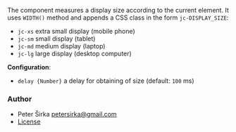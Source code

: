 The component measures a display size according to the current element. It uses `WIDTH()` method and appends a CSS class in the form `jc-DISPLAY_SIZE`:

- `jc-xs` extra small display (mobile phone)
- `jc-sm` small display (tablet)
- `jc-md` medium display (laptop)
- `jc-lg` large display (desktop computer)

__Configuration__:

- `delay {Number}` a delay for obtaining of size (default: `100` ms)

### Author

- Peter Širka <petersirka@gmail.com>
- [License](https://www.totaljs.com/license/)